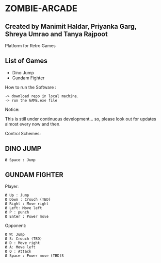 # ZOMBIE-ARCADE
## Created by Manimit Haldar, Priyanka Garg, Shreya Umrao and Tanya Rajpoot
Platform for Retro Games

## List of Games
- Dino Jump
- Gundam Fighter

How to run the Software :

    -> download repo in local machine.
    -> run the GAME.exe file

Notice:

This is still under continuous development... so, please look out for updates almost every now and then.

Control Schemes:

## DINO JUMP
    Ø Space : Jump

## GUNDAM FIGHTER 
Player:
     
    Ø Up : Jump
    Ø Down : Crouch (TBD)
    Ø Right : Move right
    Ø Left: Move left
    Ø P : punch
    Ø Enter : Power move

Opponent:

    Ø W: Jump
    Ø S: Crouch (TBD)
    Ø D : Move right
    Ø A: Move left
    Ø Q : Attack
    Ø Space : Power move (TBD)S
